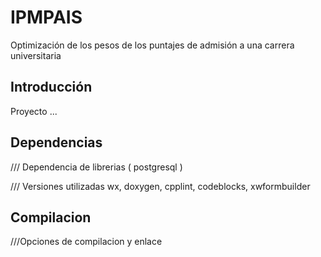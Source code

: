 IPMPAIS
=======
Optimización de los pesos de los puntajes de admisión a una carrera universitaria


Introducción
---
Proyecto ...

Dependencias
---
/// Dependencia de librerias ( postgresql )

/// Versiones utilizadas wx, doxygen, cpplint, codeblocks, xwformbuilder

Compilacion
---

///Opciones de compilacion y enlace


